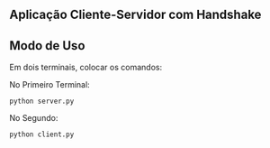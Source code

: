 ## Aplicação Cliente-Servidor com Handshake

## Modo de Uso

Em dois terminais, colocar os comandos:

No Primeiro Terminal: 
```
python server.py
```

No Segundo:
```
python client.py
```

